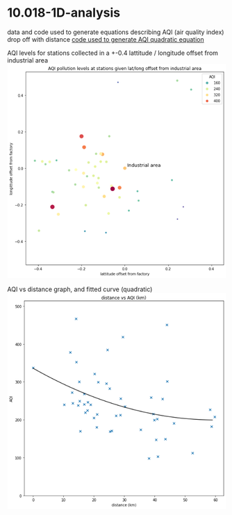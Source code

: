 # 10.018-1D-analysis
data and code used to generate equations describing AQI (air quality index) drop off with distance
[code used to generate AQI quadratic equation](https://github.com/milselarch/10.018-1D-analysis/blob/main/AQI.ipynb)

AQI levels for stations collected in a +-0.4 lattitude / longitude offset from industrial area   
![alt text](https://github.com/milselarch/10.018-1D-analysis/blob/main/map-data-60km-190221.png.png)   

AQI vs distance graph, and fitted curve (quadratic)   
![alt text](https://github.com/milselarch/10.018-1D-analysis/blob/main/aqi-data-60km-190221.png.png)
